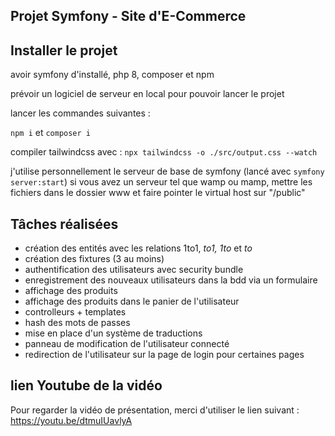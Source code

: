 ## Projet Symfony - Site d'E-Commerce

## Installer le projet
avoir symfony d'installé, php 8, composer et npm

prévoir un logiciel de serveur en local pour pouvoir lancer le projet

lancer les commandes suivantes :

```npm i``` et ```composer i```

compiler tailwindcss avec :
```npx tailwindcss -o ./src/output.css --watch```

j'utilise personnellement le serveur de base de symfony (lancé avec ```symfony server:start```)
si vous avez un serveur tel que wamp ou mamp, mettre les fichiers dans le dossier www et faire pointer le virtual host sur "/public"

## Tâches réalisées
- création des entités avec les relations 1to1, *to1, 1to* et *to*
- création des fixtures (3 au moins)
- authentification des utilisateurs avec security bundle
- enregistrement des nouveaux utilisateurs dans la bdd via un formulaire
- affichage des produits
- affichage des produits dans le panier de l'utilisateur
- controlleurs + templates
- hash des mots de passes
- mise en place d'un système de traductions
- panneau de modification de l'utilisateur connecté
- redirection de l'utilisateur sur la page de login pour certaines pages

## lien Youtube de la vidéo
Pour regarder la vidéo de présentation, merci d'utiliser le lien suivant :
https://youtu.be/dtmuIUavlyA